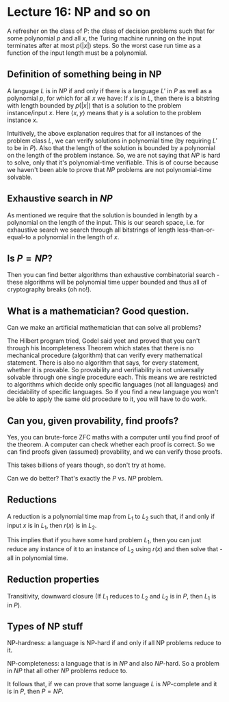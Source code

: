 # Lecture 16: NP and so on

A refresher on the class of P: the class of decision problems such that for some
polynomial $p$ and all $x$, the Turing machine running on the input terminates
after at most $p(|x|)$ steps. So the worst case run time as a function of the
input length must be a polynomial.

## Definition of something being in NP

A language $L$ is in $NP$ if and only if there is a language $L'$ in $P$ as well
as a polynomial $p$, for which for all $x$ we have: If $x$ is in $L$, then there
is a bitstring with length bounded by $p(|x|)$ that is a solution to the problem
instance/input $x$. Here $\langle x, y \rangle$ means that $y$ is a solution to
the problem instance $x$.

Intuitively, the above explanation requires that for all instances of the
problem class $L$, we can verify solutions in polynomial time (by requiring $L'$
to be in $P$). Also that the length of the solution is bounded by a polynomial
on the length of the problem instance. So, we are not saying that $NP$ is hard
to solve, only that it's polynomial-time verifiable. This is of course because
we haven't been able to prove that $NP$ problems are not polynomial-time
solvable.

## Exhaustive search in $NP$

As mentioned we require that the solution is bounded in length by a polynomial
on the length of the input. This is our search space, i.e. for exhaustive search
we search through all bitstrings of length less-than-or-equal-to a polynomial in
the length of $x$.

## Is $P=NP$?

Then you can find better algorithms than exhaustive combinatorial search - these
algorithms will be polynomial time upper bounded and thus all of cryptography
breaks (oh no!).

## What is a mathematician? Good question.

Can we make an artificial mathematician that can solve all problems?

The Hilbert program tried, Godel said yeet and proved that you can't through his
Incompleteness Theorem which states that there is no mechanical procedure
(algorithm) that can verify every mathematical statement. There is also no
algorithm that says, for every statement, whether it is provable. So provability
and verifiability is not universally solvable through one single procedure each.
This means we are restricted to algorithms which decide only specific languages
(not all languages) and decidability of specific languages. So if you find a new
language you won't be able to apply the same old procedure to it, you will have
to do work.

## Can you, given provability, find proofs?

Yes, you can brute-force ZFC maths with a computer until you find proof of the
theorem. A computer can check whether each proof is correct. So we can find
proofs given (assumed) provability, and we can verify those proofs.

This takes billions of years though, so don't try at home.

Can we do better? That's exactly the $P$ vs. $NP$ problem.

## Reductions

A reduction is a polynomial time map from $L_1$ to $L_2$ such that, if and only
if input $x$ is in $L_1$, then $r(x)$ is in $L_2$.

This implies that if you have some hard problem $L_1$, then you can just reduce
any instance of it to an instance of $L_2$ using $r(x)$ and then solve that -
all in polynomial time.

## Reduction properties

Transitivity, downward closure (If $L_1$ reduces to $L_2$ and $L_2$ is in
$P$, then $L_1$ is in $P$).

## Types of NP stuff

NP-hardness: a language is NP-hard if and only if all NP problems reduce to it.

NP-completeness: a language that is in $NP$ and also $NP$-hard. So a problem in
$NP$ that all other $NP$ problems reduce to.

It follows that, if we can prove that some language $L$ is $NP$-complete and it
is in $P$, then $P=NP$.


